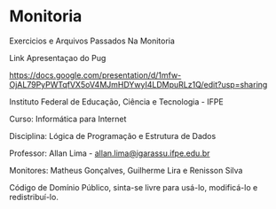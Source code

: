 # Monitoria

Exercicios e Arquivos Passados Na Monitoria

Link Apresentaçao do Pug

https://docs.google.com/presentation/d/1mfw-OjAL79PyPWTqfVX5oV4MJmHDYwyI4LDMpuRLz1Q/edit?usp=sharing

  Instituto Federal de Educação, Ciência e Tecnologia - IFPE
  
  Curso: Informática para Internet
  
  Disciplina: Lógica de Programação e Estrutura de Dados
  
  Professor: Allan Lima - allan.lima@igarassu.ifpe.edu.br
  
  Monitores:  Matheus Gonçalves, Guilherme Lira e Renisson Silva
 
  Código de Domínio Público, sinta-se livre para usá-lo, modificá-lo e redistribuí-lo.
